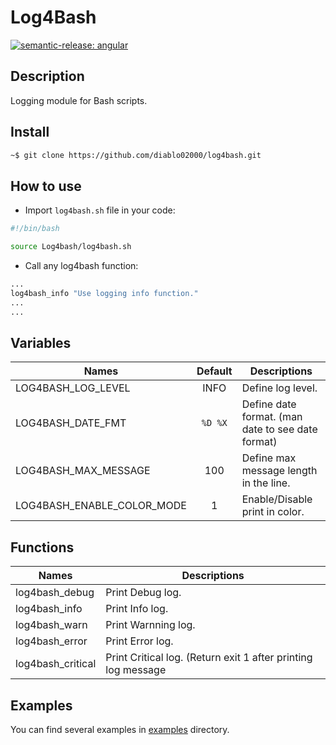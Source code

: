 # Log4Bash

[![semantic-release: angular](https://img.shields.io/badge/semantic--release-angular-e10079?logo=semantic-release)](https://github.com/semantic-release/semantic-release)

<!-- START doctoc generated TOC please keep comment here to allow auto update -->
<!-- DON'T EDIT THIS SECTION, INSTEAD RE-RUN doctoc TO UPDATE -->

## Description

Logging module for Bash scripts.

## Install

```bash
~$ git clone https://github.com/diablo02000/log4bash.git
```

## How to use

- Import `log4bash.sh` file in your code:

```bash
#!/bin/bash

source Log4bash/log4bash.sh
```

- Call any log4bash function:

```bash
...
log4bash_info "Use logging info function."
...
...
``` 

## Variables

| Names  | Default  | Descriptions  |
|---|:-:|---|
| LOG4BASH_LOG_LEVEL | INFO | Define log level. |
| LOG4BASH_DATE_FMT | `%D %X` | Define date format. (man date to see date format) |
| LOG4BASH_MAX_MESSAGE | 100 | Define max message length in the line. |
| LOG4BASH_ENABLE_COLOR_MODE | 1 | Enable/Disable print in color. |

## Functions

| Names | Descriptions  |
|---|---|
| log4bash_debug | Print Debug log. |
| log4bash_info | Print Info log. |
| log4bash_warn | Print Warnning log. |
| log4bash_error | Print Error log. |
| log4bash_critical | Print Critical log. (Return exit 1 after printing log message |

## Examples

You can find several examples in [examples](examples) directory.
